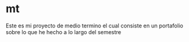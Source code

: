 # mt
Este es mi proyecto de medio termino el cual consiste en un portafolio sobre lo que he hecho a lo largo del semestre
